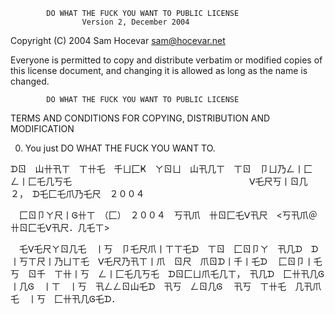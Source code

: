             DO WHAT THE FUCK YOU WANT TO PUBLIC LICENSE
                    Version 2, December 2004

 Copyright (C) 2004 Sam Hocevar <sam@hocevar.net>

 Everyone is permitted to copy and distribute verbatim or modified
 copies of this license document, and changing it is allowed as long
 as the name is changed.

            DO WHAT THE FUCK YOU WANT TO PUBLIC LICENSE
   TERMS AND CONDITIONS FOR COPYING, DISTRIBUTION AND MODIFICATION

  0. You just DO WHAT THE FUCK YOU WANT TO.


ᗪㄖ　山卄卂ㄒ　ㄒ卄乇　千ㄩ匚Ҝ　ㄚㄖㄩ　山卂几ㄒ　ㄒㄖ　卩ㄩ乃ㄥ丨匚　ㄥ丨匚乇几丂乇
　　　　　　　　　　　　　　　　　　　　ᐯ乇尺丂丨ㄖ几　２，　ᗪ乇匚乇爪乃乇尺　２００４

　匚ㄖ卩ㄚ尺丨Ꮆ卄ㄒ　（匚）　２００４　丂卂爪　卄ㄖ匚乇ᐯ卂尺　<丂卂爪＠卄ㄖ匚乇ᐯ卂尺．几乇ㄒ>

　乇ᐯ乇尺ㄚㄖ几乇　丨丂　卩乇尺爪丨ㄒㄒ乇ᗪ　ㄒㄖ　匚ㄖ卩ㄚ　卂几ᗪ　ᗪ丨丂ㄒ尺丨乃ㄩㄒ乇　ᐯ乇尺乃卂ㄒ丨爪　ㄖ尺　爪ㄖᗪ丨千丨乇ᗪ
　匚ㄖ卩丨乇丂　ㄖ千　ㄒ卄丨丂　ㄥ丨匚乇几丂乇　ᗪㄖ匚ㄩ爪乇几ㄒ，　卂几ᗪ　匚卄卂几Ꮆ丨几Ꮆ　丨ㄒ　丨丂　卂ㄥㄥㄖ山乇ᗪ　卂丂　ㄥㄖ几Ꮆ
　卂丂　ㄒ卄乇　几卂爪乇　丨丂　匚卄卂几Ꮆ乇ᗪ．